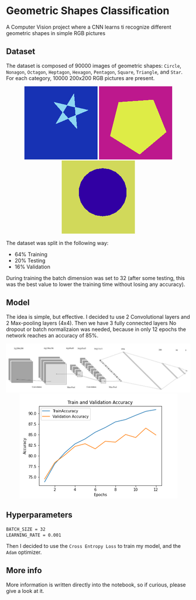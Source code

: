 # Geometric Shapes Classification
A Computer Vision project where a CNN learns ti recognize different geometric shapes in simple RGB pictures

## Dataset
The dataset is composed of 90000 images of geometric shapes: `Circle`, `Nonagon`, `Octagon`, `Heptagon`, `Hexagon`, `Pentagon`, `Square`, `Triangle`, and `Star`.
For each category, 10000 200x200 RGB pictures are present.

<div align="center">
  <img src="https://github.com/EdoStoppa/EdoStoppa/blob/main/imgs/GeometricShapeClassification/star.png?raw=true" alt="Star">
  <img src="https://github.com/EdoStoppa/EdoStoppa/blob/main/imgs/GeometricShapeClassification/pentagon.png?raw=true" alt="Pentagon">
  <img src="https://github.com/EdoStoppa/EdoStoppa/blob/main/imgs/GeometricShapeClassification/circle.png?raw=true" alt="Circle">
<div />
<div align="left"><div />
  
The dataset was split in the following way:
- 64% Training
- 20% Testing
- 16% Validation
  
During training the batch dimension was set to 32 (after some testing, this was the best value to lower the training time without losing any accuracy).
    
## Model
The idea is simple, but effective. I decided tu use 2 Convolutional layers and 2 Max-pooling layers (4x4). Then we have 3 fully connected layers
No dropout or batch normalizaion was needed, because in only 12 epochs the network reaches an accuracy of 85%.
<div align="center">
  <img src="https://github.com/EdoStoppa/EdoStoppa/blob/main/imgs/GeometricShapeClassification/nn.png?raw=true" alt="Neural Network">
  <img src="https://github.com/EdoStoppa/EdoStoppa/blob/main/imgs/GeometricShapeClassification/accuracy.jpg?raw=true" alt="Accuracy">
<div />
<div align="left"><div />

## Hyperparameters
```
BATCH_SIZE = 32
LEARNING_RATE = 0.001
```
Then I decided to use the `Cross Entropy Loss` to train my model, and the `Adam` optimizer.
  
## More info
More information is written directly into the notebook, so if curious, please give a look at it.
